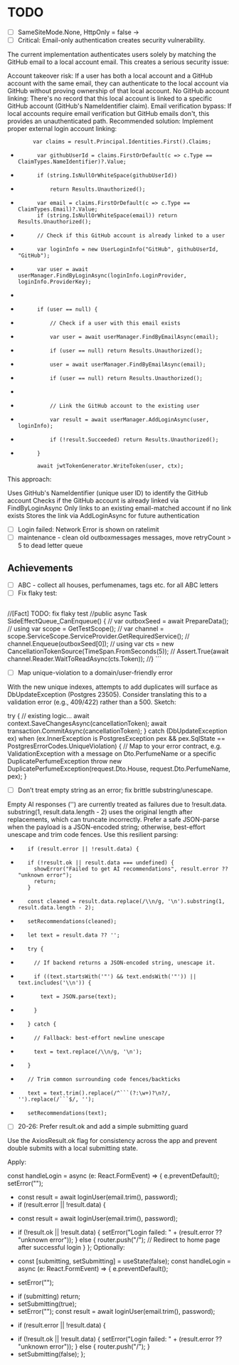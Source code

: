 ﻿# TODO
- [ ] SameSiteMode.None, HttpOnly = false -> 
- [ ] Critical: Email-only authentication creates security vulnerability.

The current implementation authenticates users solely by matching the GitHub email to a local account email. This creates a serious security issue:

Account takeover risk: If a user has both a local account and a GitHub account with the same email, they can authenticate to the local account via GitHub without proving ownership of that local account.
No GitHub account linking: There's no record that this local account is linked to a specific GitHub account (GitHub's NameIdentifier claim).
Email verification bypass: If local accounts require email verification but GitHub emails don't, this provides an unauthenticated path.
Recommended solution: Implement proper external login account linking:

 			var claims = result.Principal.Identities.First().Claims;

+			var githubUserId = claims.FirstOrDefault(c => c.Type == ClaimTypes.NameIdentifier)?.Value;
+			if (string.IsNullOrWhiteSpace(githubUserId))
+				return Results.Unauthorized();
+
 			var email = claims.FirstOrDefault(c => c.Type == ClaimTypes.Email)?.Value;
 			if (string.IsNullOrWhiteSpace(email)) return Results.Unauthorized();

+			// Check if this GitHub account is already linked to a user
+			var loginInfo = new UserLoginInfo("GitHub", githubUserId, "GitHub");
+			var user = await userManager.FindByLoginAsync(loginInfo.LoginProvider, loginInfo.ProviderKey);
+			
+			if (user == null) {
+				// Check if a user with this email exists
-				var user = await userManager.FindByEmailAsync(email);
-				if (user == null) return Results.Unauthorized();
+				user = await userManager.FindByEmailAsync(email);
+				if (user == null) return Results.Unauthorized();
+				
+				// Link the GitHub account to the existing user
+				var result = await userManager.AddLoginAsync(user, loginInfo);
+				if (!result.Succeeded) return Results.Unauthorized();
+			}

 			await jwtTokenGenerator.WriteToken(user, ctx);
This approach:

Uses GitHub's NameIdentifier (unique user ID) to identify the GitHub account
Checks if the GitHub account is already linked via FindByLoginAsync
Only links to an existing email-matched account if no link exists
Stores the link via AddLoginAsync for future authentication
- [ ] Login failed: Network Error is shown on ratelimit
- [ ] maintenance - clean old outboxmessages messages, move retryCount > 5 to dead letter queue

## Achievements

- [ ] ABC - collect all houses, perfumenames, tags etc. for all ABC letters
- [ ] Fix flaky test:
   ```csharp
 //[Fact] TODO: fix flaky test
	//public async Task SideEffectQueue_CanEnqueue() {
	//	var outboxSeed = await PrepareData();
	//	using var scope = GetTestScope();
	//	var channel = scope.ServiceScope.ServiceProvider.GetRequiredService<ISideEffectQueue>();
	//	channel.Enqueue(outboxSeed[0]);
	//	using var cts = new CancellationTokenSource(TimeSpan.FromSeconds(5));
	//	Assert.True(await channel.Reader.WaitToReadAsync(cts.Token));
	//}
    ```
- [ ] Map unique-violation to a domain/user-friendly error

With the new unique indexes, attempts to add duplicates will surface as DbUpdateException (Postgres 23505). Consider translating this to a validation error (e.g., 409/422) rather than a 500. Sketch:

try {
    // existing logic...
    await context.SaveChangesAsync(cancellationToken);
    await transaction.CommitAsync(cancellationToken);
} catch (DbUpdateException ex) when (ex.InnerException is PostgresException pex && pex.SqlState == PostgresErrorCodes.UniqueViolation) {
    // Map to your error contract, e.g. ValidationException with a message on Dto.PerfumeName or a specific DuplicatePerfumeException
    throw new DuplicatePerfumeException(request.Dto.House, request.Dto.PerfumeName, pex);
} 

- [ ] Don’t treat empty string as an error; fix brittle substring/unescape.

Empty AI responses ('') are currently treated as failures due to !result.data.
substring(1, result.data.length - 2) uses the original length after replacements, which can truncate incorrectly.
Prefer a safe JSON-parse when the payload is a JSON-encoded string; otherwise, best-effort unescape and trim code fences.
Use this resilient parsing:

-        if (result.error || !result.data) {
+        if (!result.ok || result.data === undefined) {
           showError("Failed to get AI recommendations", result.error ?? "unknown error");
           return;
         }
-        const cleaned = result.data.replace(/\\n/g, '\n').substring(1, result.data.length - 2);
-        setRecommendations(cleaned);
+        let text = result.data ?? '';
+        try {
+          // If backend returns a JSON-encoded string, unescape it.
+          if ((text.startsWith('"') && text.endsWith('"')) || text.includes('\\n')) {
+            text = JSON.parse(text);
+          }
+        } catch {
+          // Fallback: best-effort newline unescape
+          text = text.replace(/\\n/g, '\n');
+        }
+        // Trim common surrounding code fences/backticks
+        text = text.trim().replace(/^```(?:\w+)?\n?/, '').replace(/```$/, '');
+        setRecommendations(text);


- [ ] 20-26: Prefer result.ok and add a simple submitting guard

Use the AxiosResult.ok flag for consistency across the app and prevent double submits with a local submitting state.

Apply:

   const handleLogin = async (e: React.FormEvent) => {
     e.preventDefault();
     setError("");
-    const result = await loginUser(email.trim(), password);
-    if (result.error || !result.data) {
+    const result = await loginUser(email.trim(), password);
+    if (!result.ok || !result.data) {
       setError("Login failed: " + (result.error ?? "unknown error"));
     } else {
       router.push("/"); // Redirect to home page after successful login
     }
   };
Optionally:

+  const [submitting, setSubmitting] = useState(false);
   const handleLogin = async (e: React.FormEvent) => {
     e.preventDefault();
-    setError("");
+    if (submitting) return;
+    setSubmitting(true);
+    setError("");
     const result = await loginUser(email.trim(), password);
-    if (result.error || !result.data) {
+    if (!result.ok || !result.data) {
       setError("Login failed: " + (result.error ?? "unknown error"));
     } else {
       router.push("/");
     }
+    setSubmitting(false);
   };